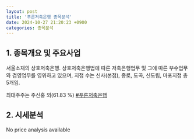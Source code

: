 ```yaml
---
layout: post
title: '푸른저축은행 종목분석'
date: 2024-10-27 21:20:23 +0900
categories: 종목분석
---
```


## 1. 종목개요 및 주요사업

서울소재의 상호저축은행. 상호저축은행법에 따른 저축은행업무 및 그에 따른 부수업무와 겸영업무를 영위하고 있으며, 지점 수는 신사(본점), 종로, 도곡, 신도림, 마포지점 총 5개임.

최대주주는 주신홍 외(61.83 %)
[#푸른저축은행](#)

## 2. 시세분석

No price analysis available
